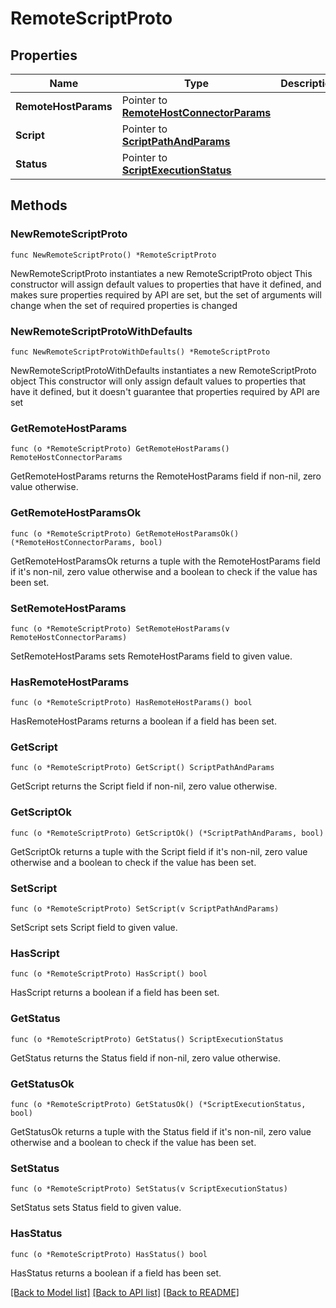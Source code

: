 # RemoteScriptProto

## Properties

Name | Type | Description | Notes
------------ | ------------- | ------------- | -------------
**RemoteHostParams** | Pointer to [**RemoteHostConnectorParams**](RemoteHostConnectorParams.md) |  | [optional] 
**Script** | Pointer to [**ScriptPathAndParams**](ScriptPathAndParams.md) |  | [optional] 
**Status** | Pointer to [**ScriptExecutionStatus**](ScriptExecutionStatus.md) |  | [optional] 

## Methods

### NewRemoteScriptProto

`func NewRemoteScriptProto() *RemoteScriptProto`

NewRemoteScriptProto instantiates a new RemoteScriptProto object
This constructor will assign default values to properties that have it defined,
and makes sure properties required by API are set, but the set of arguments
will change when the set of required properties is changed

### NewRemoteScriptProtoWithDefaults

`func NewRemoteScriptProtoWithDefaults() *RemoteScriptProto`

NewRemoteScriptProtoWithDefaults instantiates a new RemoteScriptProto object
This constructor will only assign default values to properties that have it defined,
but it doesn't guarantee that properties required by API are set

### GetRemoteHostParams

`func (o *RemoteScriptProto) GetRemoteHostParams() RemoteHostConnectorParams`

GetRemoteHostParams returns the RemoteHostParams field if non-nil, zero value otherwise.

### GetRemoteHostParamsOk

`func (o *RemoteScriptProto) GetRemoteHostParamsOk() (*RemoteHostConnectorParams, bool)`

GetRemoteHostParamsOk returns a tuple with the RemoteHostParams field if it's non-nil, zero value otherwise
and a boolean to check if the value has been set.

### SetRemoteHostParams

`func (o *RemoteScriptProto) SetRemoteHostParams(v RemoteHostConnectorParams)`

SetRemoteHostParams sets RemoteHostParams field to given value.

### HasRemoteHostParams

`func (o *RemoteScriptProto) HasRemoteHostParams() bool`

HasRemoteHostParams returns a boolean if a field has been set.

### GetScript

`func (o *RemoteScriptProto) GetScript() ScriptPathAndParams`

GetScript returns the Script field if non-nil, zero value otherwise.

### GetScriptOk

`func (o *RemoteScriptProto) GetScriptOk() (*ScriptPathAndParams, bool)`

GetScriptOk returns a tuple with the Script field if it's non-nil, zero value otherwise
and a boolean to check if the value has been set.

### SetScript

`func (o *RemoteScriptProto) SetScript(v ScriptPathAndParams)`

SetScript sets Script field to given value.

### HasScript

`func (o *RemoteScriptProto) HasScript() bool`

HasScript returns a boolean if a field has been set.

### GetStatus

`func (o *RemoteScriptProto) GetStatus() ScriptExecutionStatus`

GetStatus returns the Status field if non-nil, zero value otherwise.

### GetStatusOk

`func (o *RemoteScriptProto) GetStatusOk() (*ScriptExecutionStatus, bool)`

GetStatusOk returns a tuple with the Status field if it's non-nil, zero value otherwise
and a boolean to check if the value has been set.

### SetStatus

`func (o *RemoteScriptProto) SetStatus(v ScriptExecutionStatus)`

SetStatus sets Status field to given value.

### HasStatus

`func (o *RemoteScriptProto) HasStatus() bool`

HasStatus returns a boolean if a field has been set.


[[Back to Model list]](../README.md#documentation-for-models) [[Back to API list]](../README.md#documentation-for-api-endpoints) [[Back to README]](../README.md)


